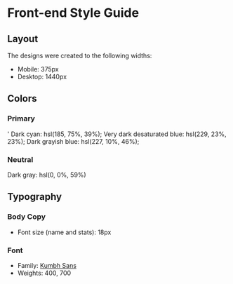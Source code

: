 # Front-end Style Guide

## Layout

The designs were created to the following widths:

- Mobile: 375px
- Desktop: 1440px

## Colors

### Primary

'
Dark cyan: hsl(185, 75%, 39%);
Very dark desaturated blue: hsl(229, 23%, 23%);
Dark grayish blue: hsl(227, 10%, 46%);

### Neutral

Dark gray: hsl(0, 0%, 59%)

## Typography

### Body Copy

- Font size (name and stats): 18px

### Font

- Family: [Kumbh Sans](https://fonts.google.com/specimen/Kumbh+Sans)
- Weights: 400, 700
